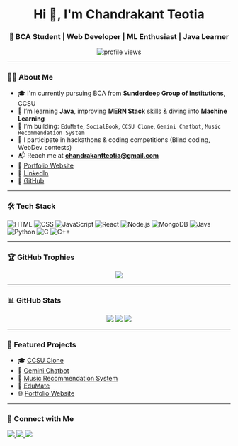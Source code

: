 <h1 align="center">Hi 👋, I'm Chandrakant Teotia</h1>
<h3 align="center">🚀 BCA Student | Web Developer | ML Enthusiast | Java Learner</h3>

<p align="center">
  <img src="https://komarev.com/ghpvc/?username=chandrakantteotia&label=Profile%20views&color=0e75b6&style=flat" alt="profile views" />
</p>

---

### 🧑‍💻 About Me

- 🎓 I'm currently pursuing BCA from **Sunderdeep Group of Institutions**, CCSU
- 🌱 I’m learning **Java**, improving **MERN Stack** skills & diving into **Machine Learning**
- 🔭 I’m building: `EduMate`, `SocialBook`, `CCSU Clone`, `Gemini Chatbot`, `Music Recommendation System`
- 🧠 I participate in hackathons & coding competitions (Blind coding, WebDev contests)
- 📬 Reach me at **chandrakantteotia@gmail.com**
- 🔗 [Portfolio Website](https://portfoliochandrakantteotia.netlify.app/)
- 🔗 [LinkedIn](https://www.linkedin.com/in/chandrakant-teotia/)
- 🔗 [GitHub](https://github.com/chandrakantteotia)

---

### 🛠️ Tech Stack
![HTML](https://img.shields.io/badge/-HTML5-E34F26?logo=html5&logoColor=white&style=flat)
![CSS](https://img.shields.io/badge/-CSS3-1572B6?logo=css3&logoColor=white&style=flat)
![JavaScript](https://img.shields.io/badge/-JavaScript-F7DF1E?logo=javascript&logoColor=black&style=flat)
![React](https://img.shields.io/badge/-React-61DAFB?logo=react&logoColor=black&style=flat)
![Node.js](https://img.shields.io/badge/-Node.js-339933?logo=node.js&logoColor=white&style=flat)
![MongoDB](https://img.shields.io/badge/-MongoDB-47A248?logo=mongodb&logoColor=white&style=flat)
![Java](https://img.shields.io/badge/-Java-007396?logo=java&logoColor=white&style=flat)
![Python](https://img.shields.io/badge/-Python-3776AB?logo=python&logoColor=white&style=flat)
![C](https://img.shields.io/badge/-C-00599C?logo=c&logoColor=white&style=flat)
![C++](https://img.shields.io/badge/-C++-00599C?logo=c%2B%2B&logoColor=white&style=flat)

---

### 🏆 GitHub Trophies
<p align="center">
  <img src="https://github-profile-trophy.vercel.app/?username=chandrakantteotia&theme=onedark&row=2&column=4" />
</p>

---

### 📊 GitHub Stats
<p align="center">
  <img src="https://github-readme-stats.vercel.app/api?username=chandrakantteotia&show_icons=true&theme=radical" />
  <img src="https://github-readme-streak-stats.herokuapp.com/?user=chandrakantteotia&theme=radical" />
  <img src="https://github-readme-stats.vercel.app/api/top-langs/?username=chandrakantteotia&layout=compact&theme=radical" />
</p>

---

### 📌 Featured Projects

- 🎓 [CCSU Clone](https://github.com/chandrakantteotia/ccsu)
- 🧠 [Gemini Chatbot](https://github.com/chandrakantteotia)
- 🎼 [Music Recommendation System](https://github.com/chandrakantteotia)
- 📘 [EduMate](https://github.com/chandrakantteotia)
- 🌐 [Portfolio Website](https://portfoliochandrakantteotia.netlify.app)

---

### 🔗 Connect with Me

<p align="left">
  <a href="https://www.linkedin.com/in/chandrakant-teotia" target="_blank">
    <img src="https://img.shields.io/badge/-LinkedIn-blue?logo=linkedin&style=flat" />
  </a>
  <a href="mailto:chandrakantteotia@gmail.com" target="_blank">
    <img src="https://img.shields.io/badge/-Gmail-red?logo=gmail&style=flat" />
  </a>
  <a href="https://github.com/chandrakantteotia" target="_blank">
    <img src="https://img.shields.io/badge/-GitHub-black?logo=github&style=flat" />
  </a>
</p>
